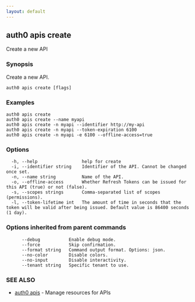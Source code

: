 ```yaml
---
layout: default
---
```

## auth0 apis create

Create a new API

### Synopsis

Create a new API.

```
auth0 apis create [flags]
```

### Examples

```
auth0 apis create 
auth0 apis create --name myapi
auth0 apis create -n myapi --identifier http://my-api
auth0 apis create -n myapi --token-expiration 6100
auth0 apis create -n myapi -e 6100 --offline-access=true
```

### Options

```
  -h, --help                 help for create
  -i, --identifier string    Identifier of the API. Cannot be changed once set.
  -n, --name string          Name of the API.
  -o, --offline-access       Whether Refresh Tokens can be issued for this API (true) or not (false).
  -s, --scopes strings       Comma-separated list of scopes (permissions).
  -l, --token-lifetime int   The amount of time in seconds that the token will be valid after being issued. Default value is 86400 seconds (1 day).
```

### Options inherited from parent commands

```
      --debug           Enable debug mode.
      --force           Skip confirmation.
      --format string   Command output format. Options: json.
      --no-color        Disable colors.
      --no-input        Disable interactivity.
      --tenant string   Specific tenant to use.
```

### SEE ALSO

* [auth0 apis](auth0_apis.md)	 - Manage resources for APIs

